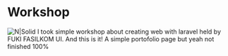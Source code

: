 # Workshop

![N|Solid](https://mfauzanf.files.wordpress.com/2018/02/workshop.png)
I took simple workshop about creating web with laravel held by FUKI FASILKOM UI. And this is it! A simple portofolio page but yeah not finished 100%
